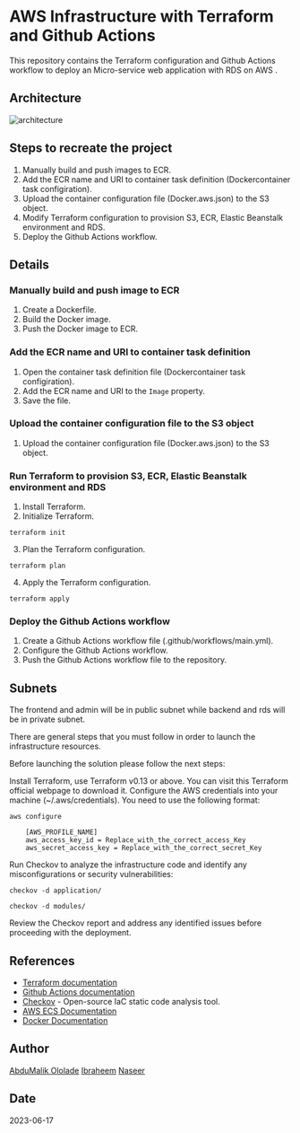 # AWS Infrastructure with Terraform and Github Actions

This repository contains the Terraform configuration and Github Actions workflow to deploy an Micro-service web application with RDS on AWS .

## Architecture
![architecture](https://github.com/abdulmalik-devs/teamproton-terraform-ebs-docker/assets/62616273/ee4f5306-38bf-4278-8ea1-5e9c749877da)

## Steps to recreate the project

1. Manually build and push images to ECR.
2. Add the ECR name and URI to container task definition (Dockercontainer task configiration).
3. Upload the container configuration file (Docker.aws.json) to the S3 object.
4. Modify Terraform configuration to provision S3, ECR, Elastic Beanstalk environment and RDS.
5. Deploy the Github Actions workflow.

## Details

### Manually build and push image to ECR

1. Create a Dockerfile.
2. Build the Docker image.
3. Push the Docker image to ECR.

### Add the ECR name and URI to container task definition

1. Open the container task definition file (Dockercontainer task configiration).
2. Add the ECR name and URI to the `Image` property.
3. Save the file.

### Upload the container configuration file to the S3 object

1. Upload the container configuration file (Docker.aws.json) to the S3 object.

### Run Terraform to provision S3, ECR, Elastic Beanstalk environment and RDS

1. Install Terraform.
2. Initialize Terraform.

```shell
terraform init
``` 

3. Plan the Terraform configuration.

```shell
terraform plan
```

4. Apply the Terraform configuration.

```shell
terraform apply 
```

### Deploy the Github Actions workflow

1. Create a Github Actions workflow file (.github/workflows/main.yml).
2. Configure the Github Actions workflow.
3. Push the Github Actions workflow file to the repository.

## Subnets

The frontend and admin will be in public subnet while backend and rds will be in private subnet.

There are general steps that you must follow in order to launch the infrastructure resources.

Before launching the solution please follow the next steps:

Install Terraform, use Terraform v0.13 or above. You can visit this Terraform official webpage to download it.
Configure the AWS credentials into your machine (~/.aws/credentials). You need to use the following format:
```shell
aws configure
```
    
```shell
    [AWS_PROFILE_NAME]
    aws_access_key_id = Replace_with_the_correct_access_Key
    aws_secret_access_key = Replace_with_the_correct_secret_Key
```

 Run Checkov to analyze the infrastructure code and identify any misconfigurations or security vulnerabilities:

   ```shell
   checkov -d application/
   ```

   ```shell
   checkov -d modules/
   ```

   Review the Checkov report and address any identified issues before proceeding with the deployment.

## References

* [Terraform documentation](https://www.terraform.io/docs/)
* [Github Actions documentation](https://docs.github.com/en/actions)
* [Checkov](https://github.com/bridgecrewio/checkov) - Open-source IaC static code analysis tool.
* [AWS ECS Documentation](https://docs.aws.amazon.com/ecs)
* [Docker Documentation](https://docs.docker.com)

## Author

[AbduMalik Ololade](https://github.com/abdulmalik-devs)
[Ibraheem](https://github.com/eabrahym75)
[Naseer](https://github.com/Nahsc0)


## Date

2023-06-17
